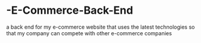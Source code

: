 # -E-Commerce-Back-End
a back end for my e-commerce website that uses the latest technologies so that my company can compete with other e-commerce companies
